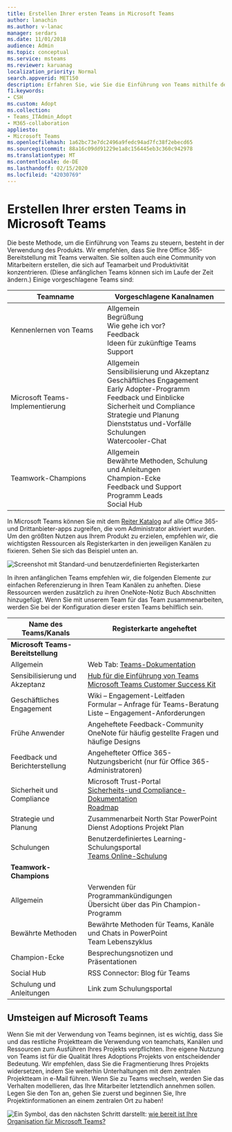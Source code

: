 ```yaml
---
title: Erstellen Ihrer ersten Teams in Microsoft Teams
author: lanachin
ms.author: v-lanac
manager: serdars
ms.date: 11/01/2018
audience: Admin
ms.topic: conceptual
ms.service: msteams
ms.reviewer: karuanag
localization_priority: Normal
search.appverid: MET150
description: Erfahren Sie, wie Sie die Einführung von Teams mithilfe des Produkts steuern können.
f1.keywords:
- CSH
ms.custom: Adopt
ms.collection:
- Teams_ITAdmin_Adopt
- M365-collaboration
appliesto:
- Microsoft Teams
ms.openlocfilehash: 1a62bc73e7dc2496a9fedc94ad7fc38f2ebecd65
ms.sourcegitcommit: 88a16c09dd91229e1a8c156445eb3c360c942978
ms.translationtype: MT
ms.contentlocale: de-DE
ms.lasthandoff: 02/15/2020
ms.locfileid: "42030769"
---
```

# <a name="create-your-first-teams-in-microsoft-teams"></a>Erstellen Ihrer ersten Teams in Microsoft Teams

Die beste Methode, um die Einführung von Teams zu steuern, besteht in der Verwendung des Produkts. Wir empfehlen, dass Sie Ihre Office 365-Bereitstellung mit Teams verwalten. Sie sollten auch eine Community von Mitarbeitern erstellen, die sich auf Teamarbeit und Produktivität konzentrieren. (Diese anfänglichen Teams können sich im Laufe der Zeit ändern.) Einige vorgeschlagene Teams sind:

| Teamname | Vorgeschlagene Kanalnamen |
| --------- | ---------------------- |
| Kennenlernen von Teams | Allgemein</br> Begrüßung</br> Wie gehe ich vor?</br>Feedback </br> Ideen für zukünftige Teams </br> Support |
| Microsoft Teams-Implementierung | Allgemein <br/> Sensibilisierung und Akzeptanz <br/> Geschäftliches Engagement <br/> Early Adopter-Programm <br/> Feedback und Einblicke <br/> Sicherheit und Compliance <br/> Strategie und Planung <br/> Dienststatus und-Vorfälle <br/> Schulungen <br/> Watercooler-Chat |
| Teamwork-Champions | Allgemein <br/> Bewährte Methoden, Schulung und Anleitungen <br/> Champion-Ecke <br/> Feedback und Support <br/> Programm Leads <br/> Social Hub |

In Microsoft Teams können Sie mit dem [Reiter Katalog](https://docs.microsoft.com/microsoftteams/platform/concepts/tabs/tabs-overview) auf alle Office 365-und Drittanbieter-apps zugreifen, die vom Administrator aktiviert wurden. Um den größten Nutzen aus Ihrem Produkt zu erzielen, empfehlen wir, die wichtigsten Ressourcen als Registerkarten in den jeweiligen Kanälen zu fixieren. Sehen Sie sich das Beispiel unten an.

![Screenshot mit Standard-und benutzerdefinierten Registerkarten](media/teams-adoption-tab-example.png)

In ihren anfänglichen Teams empfehlen wir, die folgenden Elemente zur einfachen Referenzierung in Ihren Team Kanälen zu anheften. Diese Ressourcen werden zusätzlich zu ihren OneNote-Notiz Buch Abschnitten hinzugefügt. Wenn Sie mit unserem Team für das Team zusammenarbeiten, werden Sie bei der Konfiguration dieser ersten Teams behilflich sein. 

|Name des Teams/Kanals | Registerkarte angeheftet |
|----------------- | ---------- |
| **Microsoft Teams-Bereitstellung** ||
| Allgemein | Web Tab: [Teams-Dokumentation](https://aka.ms/SuccessWithTeams) |
| Sensibilisierung und Akzeptanz | [Hub für die Einführung von Teams](https://aka.ms/DriveTeamsAdoption)<br/>[Microsoft Teams Customer Success Kit](https://download.microsoft.com/download/A/E/9/AE984CD4-CF4B-41E7-9ABD-6735E3F01897/MicrosoftTeamsCustomerSuccessKit.zip)|
| Geschäftliches Engagement | Wiki – Engagement-Leitfaden<br/>Formular – Anfrage für Teams-Beratung<br/>Liste – Engagement-Anforderungen |
|Frühe Anwender | Angeheftete Feedback-Community <br/> OneNote für häufig gestellte Fragen und häufige Designs |
| Feedback und Berichterstellung | Angehefteter Office 365-Nutzungsbericht (nur für Office 365-Administratoren) |
| Sicherheit und Compliance | Microsoft Trust-Portal <br/> [Sicherheits-und Compliance-Dokumentation](https://docs.microsoft.com/office365/securitycompliance/index)<br/> [Roadmap](https://docs.microsoft.com/office365/securitycompliance/security-roadmap) |
| Strategie und Planung | Zusammenarbeit North Star PowerPoint <br/> Dienst Adoptions Projekt Plan |
| Schulungen | Benutzerdefiniertes Learning-Schulungsportal <br/> [Teams Online-Schulung](https://aka.ms/TeamsTraining) |
| **Teamwork-Champions**|  |
| Allgemein | Verwenden für Programmankündigungen <br/> Übersicht über das Pin Champion-Programm |
| Bewährte Methoden | Bewährte Methoden für Teams, Kanäle und Chats in PowerPoint <br/> Team Lebenszyklus |
| Champion-Ecke | Besprechungsnotizen und Präsentationen |
| Social Hub | RSS Connector: Blog für Teams |
| Schulung und Anleitungen | Link zum Schulungsportal |

## <a name="making-the-switch-to-microsoft-teams"></a>Umsteigen auf Microsoft Teams

Wenn Sie mit der Verwendung von Teams beginnen, ist es wichtig, dass Sie und das restliche Projektteam die Verwendung von teamchats, Kanälen und Ressourcen zum Ausführen Ihres Projekts verpflichten. Ihre eigene Nutzung von Teams ist für die Qualität Ihres Adoptions Projekts von entscheidender Bedeutung. Wir empfehlen, dass Sie die Fragmentierung Ihres Projekts widersetzen, indem Sie weiterhin Unterhaltungen mit dem zentralen Projektteam in e-Mail führen. Wenn Sie zu Teams wechseln, werden Sie das Verhalten modellieren, das Ihre Mitarbeiter letztendlich annehmen sollen. Legen Sie den Ton an, gehen Sie zuerst und beginnen Sie, Ihre Projektinformationen an einem zentralen Ort zu haben!  

![Ein Symbol, das den nächsten Schritt](media/teams-adoption-next-icon.png) darstellt: [wie bereit ist Ihre Organisation für Microsoft Teams?](teams-adoption-assess-readiness.md)

